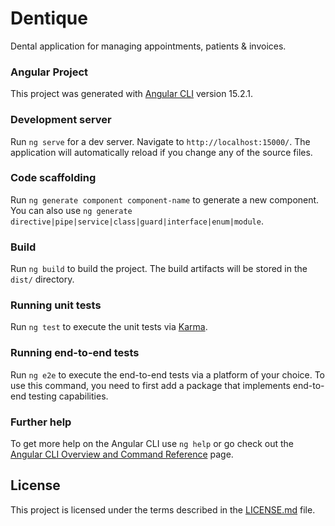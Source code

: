 # Dentique

Dental application for managing appointments, patients &amp; invoices.

### Angular Project

This project was generated with [Angular CLI](https://github.com/angular/angular-cli) version 15.2.1.

### Development server

Run `ng serve` for a dev server. Navigate to `http://localhost:15000/`. The application will automatically reload if you change any of the source files.

### Code scaffolding

Run `ng generate component component-name` to generate a new component. You can also use `ng generate directive|pipe|service|class|guard|interface|enum|module`.

### Build

Run `ng build` to build the project. The build artifacts will be stored in the `dist/` directory.

### Running unit tests

Run `ng test` to execute the unit tests via [Karma](https://karma-runner.github.io).

### Running end-to-end tests

Run `ng e2e` to execute the end-to-end tests via a platform of your choice. To use this command, you need to first add a package that implements end-to-end testing capabilities.

### Further help

To get more help on the Angular CLI use `ng help` or go check out the [Angular CLI Overview and Command Reference](https://angular.io/cli) page.

## License

This project is licensed under the terms described in the [LICENSE.md](./LICENSE.md) file.

